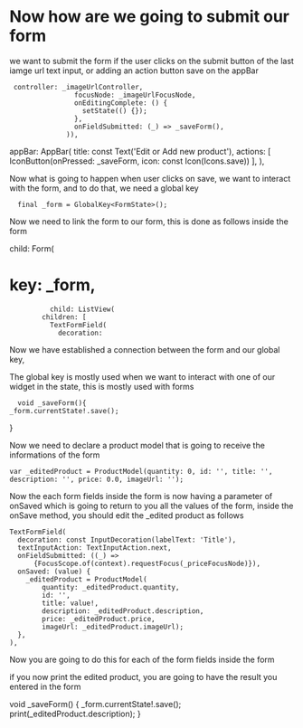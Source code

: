 # Now how are we going to submit our form

we want to submit the form if the user clicks on the submit button of the last iamge url text input, or adding an action button save on the appBar

     controller: _imageUrlController,
                    focusNode: _imageUrlFocusNode,
                    onEditingComplete: () {
                      setState(() {});
                    },
                    onFieldSubmitted: (_) => _saveForm(),
                  )),


appBar: AppBar(
          title: const Text('Edit or Add new product'),
          actions: [
            IconButton(onPressed: _saveForm, icon: const Icon(Icons.save))
          ],
        ),

Now what is going to happen when user clicks on save, we want to interact with the form, and to do that, we need a global key

      final _form = GlobalKey<FormState>();

Now we need to link the form to our form, this is done as follows inside the form

 child: Form(
 #           key: _form,
              child: ListView(
            children: [
              TextFormField(
                decoration:

Now we have established a connection between the form and our global key,

The global key is mostly used when we want to interact with one of our widget in the state, this is mostly used with forms

      void _saveForm(){
    _form.currentState!.save();
  }

Now we need to declare a product model that is going to receive the informations of the form

    var _editedProduct = ProductModel(quantity: 0, id: '', title: '', description: '', price: 0.0, imageUrl: '');

Now the each form fields inside the form is now having a parameter of onSaved which is going to return to you all the values of the form, inside the onSave method, you should edit the _edited product as follows

    TextFormField(
      decoration: const InputDecoration(labelText: 'Title'),
      textInputAction: TextInputAction.next,
      onFieldSubmitted: ((_) =>
          {FocusScope.of(context).requestFocus(_priceFocusNode)}),
      onSaved: (value) {
        _editedProduct = ProductModel(
            quantity: _editedProduct.quantity,
            id: '',
            title: value!,
            description: _editedProduct.description,
            price: _editedProduct.price,
            imageUrl: _editedProduct.imageUrl);
      },
    ),

Now you are going to do this for each of the form fields inside the form

if you now print the edited product, you are going to have the result you entered in the form


  void _saveForm() {
    _form.currentState!.save();
    print(_editedProduct.description);
  }
